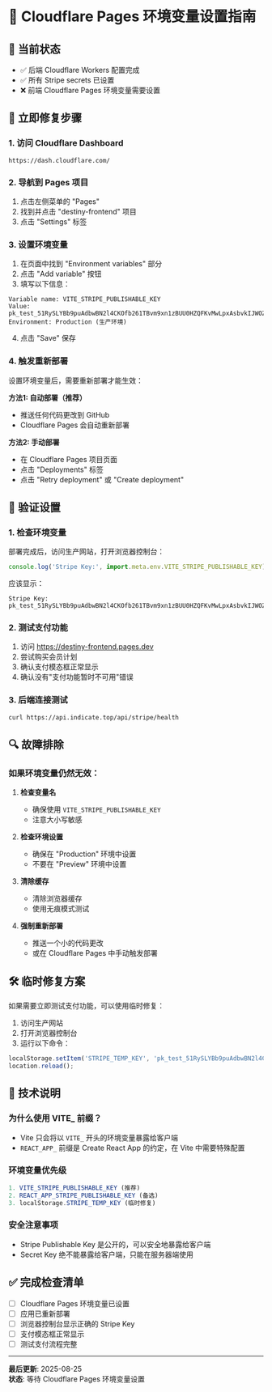 # 🚀 Cloudflare Pages 环境变量设置指南

## 🎯 当前状态
- ✅ 后端 Cloudflare Workers 配置完成
- ✅ 所有 Stripe secrets 已设置
- ❌ 前端 Cloudflare Pages 环境变量需要设置

## 🔧 立即修复步骤

### 1. 访问 Cloudflare Dashboard
```
https://dash.cloudflare.com/
```

### 2. 导航到 Pages 项目
1. 点击左侧菜单的 "Pages"
2. 找到并点击 "destiny-frontend" 项目
3. 点击 "Settings" 标签

### 3. 设置环境变量
1. 在页面中找到 "Environment variables" 部分
2. 点击 "Add variable" 按钮
3. 填写以下信息：

```
Variable name: VITE_STRIPE_PUBLISHABLE_KEY
Value: pk_test_51RySLYBb9puAdbwBN2l4CKOfb261TBvm9xn1zBUU0HZQFKvMwLpxAsbvkIJWOZG15qYoDmMVw3ajjSXlxyFAjUTg00MW0Kb6um
Environment: Production (生产环境)
```

4. 点击 "Save" 保存

### 4. 触发重新部署
设置环境变量后，需要重新部署才能生效：

**方法1: 自动部署（推荐）**
- 推送任何代码更改到 GitHub
- Cloudflare Pages 会自动重新部署

**方法2: 手动部署**
- 在 Cloudflare Pages 项目页面
- 点击 "Deployments" 标签
- 点击 "Retry deployment" 或 "Create deployment"

## 🧪 验证设置

### 1. 检查环境变量
部署完成后，访问生产网站，打开浏览器控制台：
```javascript
console.log('Stripe Key:', import.meta.env.VITE_STRIPE_PUBLISHABLE_KEY);
```

应该显示：
```
Stripe Key: pk_test_51RySLYBb9puAdbwBN2l4CKOfb261TBvm9xn1zBUU0HZQFKvMwLpxAsbvkIJWOZG15qYoDmMVw3ajjSXlxyFAjUTg00MW0Kb6um
```

### 2. 测试支付功能
1. 访问 https://destiny-frontend.pages.dev
2. 尝试购买会员计划
3. 确认支付模态框正常显示
4. 确认没有"支付功能暂时不可用"错误

### 3. 后端连接测试
```bash
curl https://api.indicate.top/api/stripe/health
```

## 🔍 故障排除

### 如果环境变量仍然无效：

1. **检查变量名**
   - 确保使用 `VITE_STRIPE_PUBLISHABLE_KEY`
   - 注意大小写敏感

2. **检查环境设置**
   - 确保在 "Production" 环境中设置
   - 不要在 "Preview" 环境中设置

3. **清除缓存**
   - 清除浏览器缓存
   - 使用无痕模式测试

4. **强制重新部署**
   - 推送一个小的代码更改
   - 或在 Cloudflare Pages 中手动触发部署

## 🛠️ 临时修复方案

如果需要立即测试支付功能，可以使用临时修复：

1. 访问生产网站
2. 打开浏览器控制台
3. 运行以下命令：
```javascript
localStorage.setItem('STRIPE_TEMP_KEY', 'pk_test_51RySLYBb9puAdbwBN2l4CKOfb261TBvm9xn1zBUU0HZQFKvMwLpxAsbvkIJWOZG15qYoDmMVw3ajjSXlxyFAjUTg00MW0Kb6um');
location.reload();
```

## 📝 技术说明

### 为什么使用 VITE_ 前缀？
- Vite 只会将以 `VITE_` 开头的环境变量暴露给客户端
- `REACT_APP_` 前缀是 Create React App 的约定，在 Vite 中需要特殊配置

### 环境变量优先级
```typescript
1. VITE_STRIPE_PUBLISHABLE_KEY (推荐)
2. REACT_APP_STRIPE_PUBLISHABLE_KEY (备选)
3. localStorage.STRIPE_TEMP_KEY (临时修复)
```

### 安全注意事项
- Stripe Publishable Key 是公开的，可以安全地暴露给客户端
- Secret Key 绝不能暴露给客户端，只能在服务器端使用

## ✅ 完成检查清单

- [ ] Cloudflare Pages 环境变量已设置
- [ ] 应用已重新部署
- [ ] 浏览器控制台显示正确的 Stripe Key
- [ ] 支付模态框正常显示
- [ ] 测试支付流程完整

---

**最后更新**: 2025-08-25  
**状态**: 等待 Cloudflare Pages 环境变量设置
